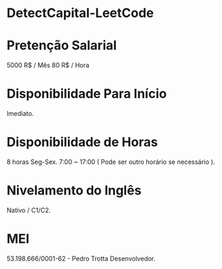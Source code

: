 # DetectCapital-LeetCode

# Pretenção Salarial
5000 R$ / Mês
80 R$ / Hora

# Disponibilidade Para Início
Imediato.

# Disponibilidade de Horas
8 horas Seg-Sex.
7:00 ~ 17:00 ( Pode ser outro horário se necessário ).

# Nivelamento do Inglês
Nativo / C1/C2.

# MEI
53.198.666/0001-62 - Pedro Trotta Desenvolvedor.